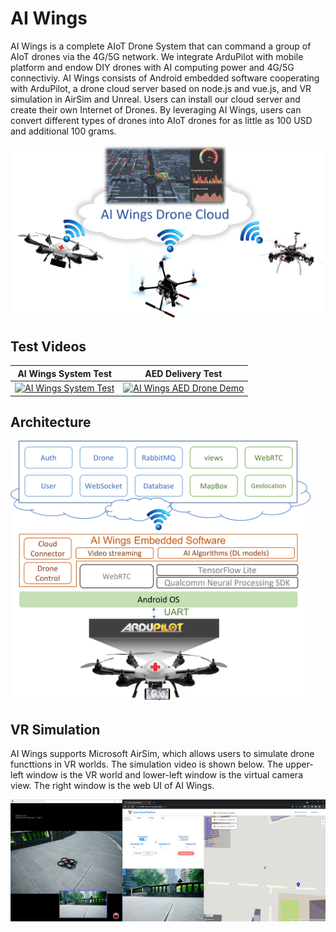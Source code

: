 # AI Wings

AI Wings is a complete AIoT Drone System that can command a group of AIoT drones via the 4G/5G network. We integrate ArduPilot with mobile platform and endow DIY drones with AI computing power and 4G/5G connectiviy. AI Wings consists of Android embedded software cooperating with ArduPilot, a drone cloud server based on node.js and vue.js, and VR simulation in AirSim and Unreal. Users can install our cloud server and create their own Internet of Drones. By leveraging AI Wings, users can convert different types of drones into AIoT drones for as little as 100 USD and additional 100 grams.

<img width=640 src="doc/img/ai_wings_arch.png"/>

## Test Videos

AI Wings System Test | AED Delivery Test
:-----------------------------------------:|:-------------------------------------------------------:
[![AI Wings System Test](http://img.youtube.com/vi/ou2W5PuoimQ/0.jpg)](https://www.youtube.com/watch?v=ou2W5PuoimQ) | [![AI Wings AED Drone Demo](http://img.youtube.com/vi/jq7bbERNfHk/0.jpg)](https://www.youtube.com/watch?v=jq7bbERNfHk)

## Architecture

<img width=480 src="doc/img/ai_wings_sw_arch.png">

## VR Simulation

AI Wings supports Microsoft AirSim, which allows users to simulate drone functtions in VR worlds. The simulation video is shown below. The upper-left window is the VR world and lower-left window is the virtual camera view. The right window is the web UI of AI Wings.

[![AI Wings VR Test](doc/img/ai_wings_airsim.png)](https://www.youtube.com/watch?v=v67eJAYtv8c)
